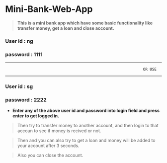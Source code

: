 # Mini-Bank-Web-App
> **This is a mini bank app which have some basic functionality like transfer money, get a loan and close account.** 

### User id : ng 
### password : 1111

------------------------------------------
                                                                  OR USE
------------------------------------------

### User id : sg 
### password : 2222


- **Enter any of the above user id and password into login field and press enter to get logged in.**
>Then try to transfer money to another account, and then login to that accoun to see if money is recived or not.

>Then and you can also try to get a loan and money will be added to your acoount after 3 seconds.

>Also you can close the account.


